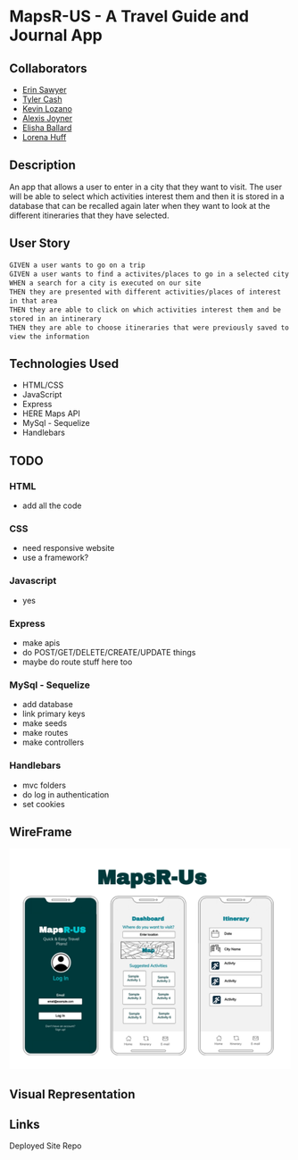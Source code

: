 # MapsR-US - A Travel Guide and Journal App

## Collaborators
- [Erin Sawyer](https://github.com/erinsawyer504)
- [Tyler Cash](https://github.com/tmcash)
- [Kevin Lozano](https://github.com/klozano17)
- [Alexis Joyner](https://github.com/lexcodes26)
- [Elisha Ballard](https://github.com/ldom3976)
- [Lorena Huff](https://github.com/hufflk96)

## Description

An app that allows a user to enter in a city that they want to visit. The user will be able to select which activities interest them and then it is stored in a database that can be recalled again later when they want to look at the different itineraries that they have selected.  

## User Story
```
GIVEN a user wants to go on a trip
GIVEN a user wants to find a activites/places to go in a selected city
WHEN a search for a city is executed on our site
THEN they are presented with different activities/places of interest in that area
THEN they are able to click on which activities interest them and be stored in an intinerary
THEN they are able to choose itineraries that were previously saved to view the information  
```

## Technologies Used

- HTML/CSS
- JavaScript
- Express
- HERE Maps API
- MySql - Sequelize
- Handlebars

## TODO

### HTML
- add all the code

### CSS
- need responsive website
- use a framework?

### Javascript
- yes

### Express
- make apis
- do POST/GET/DELETE/CREATE/UPDATE things
- maybe do route stuff here too

### MySql - Sequelize
- add database
- link primary keys
- make seeds
- make routes
- make controllers

### Handlebars
- mvc folders
- do log in authentication
- set cookies


## WireFrame
![MapsRUs](./develop/assets/images/wireframe.jpg)   

## Visual Representation

## Links

Deployed Site
Repo